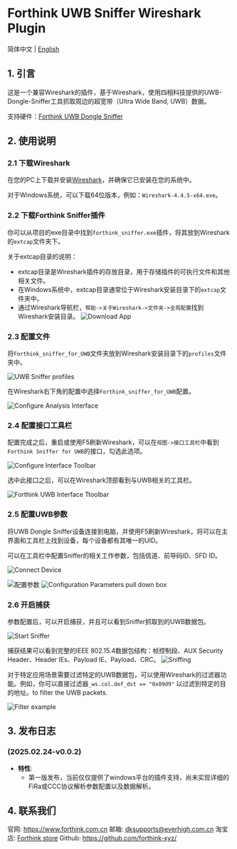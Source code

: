 # Forthink UWB Sniffer Wireshark Plugin

简体中文 | [English](README.md)

## 1. 引言

这是一个兼容Wireshark的插件，基于Wireshark，使用四相科技提供的UWB-Dongle-Sniffer工具抓取周边的超宽带（Ultra Wide Band, UWB）数据。

支持硬件：[Forthink UWB Dongle Sniffer](https://item.taobao.com/item.htm?id=846844890768)

## 2. 使用说明

### 2.1 下载Wireshark

在您的PC上下载并安装[Wireshark](https://www.wireshark.org/download.html)，并确保它已安装在您的系统中。

对于Windows系统，可以下载64位版本，例如：`Wireshark-4.4.5-x64.exe`。

### 2.2 下载Forthink Sniffer插件

你可以从项目的exe目录中找到`forthink_sniffer.exe`插件，将其放到Wireshark的`extcap`文件夹下。

关于extcap目录的说明：

- extcap目录是Wireshark插件的存放目录，用于存储插件的可执行文件和其他相关文件。
- 在Windows系统中，extcap目录通常位于Wireshark安装目录下的`extcap`文件夹中。
- 通过Wireshark导航栏，`帮助->关于Wireshark->文件夹->全局配置`找到Wireshark安装目录。
![Download App](pics/Download_app.png)

### 2.3 配置文件

将`Forthink_sniffer_for_UWB`文件夹放到Wireshark安装目录下的`profiles`文件夹中。

![UWB Sniffer profiles](pics/Download_analysis_interface.png)

在Wireshark右下角的配置中选择`Forthink_sniffer_for_UWB`配置。

![Configure Analysis Interface](pics/Configuration_analysis_interface.png)

### 2.4 配置接口工具栏

配置完成之后，重启或使用F5刷新Wireshark，可以在`视图->接口工具栏`中看到`Forthink Sniffer for UWB`的接口，勾选此选项。

![Configure Interface Toolbar](pics/Configuration_interface_toolbar.png)

选中此接口之后，可以在Wireshark顶部看到与UWB相关的工具栏。

![Forthink UWB Interface Ttoolbar](pics/After_configuration_interface_toolbar.png)

### 2.5 配置UWB参数

将UWB Dongle Sniffer设备连接到电脑，并使用F5刷新Wireshark，将可以在主界面和工具栏上找到设备，每个设备都有其唯一的UID。

可以在工具栏中配置Sniffer的相关工作参数，包括信道、前导码ID、SFD ID。

![Connect Device](pics/Connect_device.png)

![配置参数](pics/Configuration_parameters.png)
![Configuration Parameters pull down box](pics/Configuration_parameters_pull_down_box.png)

### 2.6 开启捕获

参数配置后，可以开启捕获，并且可以看到Sniffer抓取到的UWB数据包。

![Start Sniffer](pics/Start_sniffer.png)

捕获结果可以看到完整的IEEE 802.15.4数据包结构：帧控制段、AUX Security Header、Header IEs、Payload IE、Payload、CRC。
![Sniffing](pics/Sniffing.png)

对于特定应用场景需要过滤特定的UWB数据包，可以使用Wireshark的过滤器功能。例如，你可以直接过滤器```_ws.col.def_dst == "0x09d9"``` 以过滤到特定的目的地址。to filter the UWB packets.

![Filter example](pics/Filter_example.png)

## 3. 发布日志

### (2025.02.24-v0.0.2)
- **特性**:
  - 第一版发布，当前仅仅提供了windows平台的插件支持，尚未实现详细的FiRa或CCC协议解析参数配置以及数据解析。

## 4. 联系我们

官网: https://www.forthink.com.cn
邮箱: dksupports@everhigh.com.cn
淘宝店:  [Forthink store](https://shop224007954.taobao.com/)
Github: https://github.com/forthink-xyz/